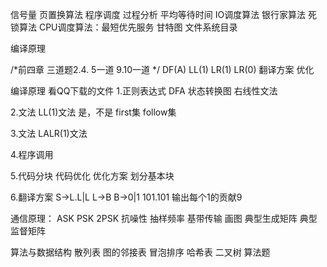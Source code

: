 信号量
页置换算法
程序调度 过程分析
平均等待时间
IO调度算法
银行家算法
死锁算法
CPU调度算法：最短优先服务
甘特图
文件系统目录

编译原理

/*前四章 三道题2.4.
5一道
9.10一道
*/
DF(A)
LL(1)
LR(1) LR(0)
翻译方案
优化

编译原理
看QQ下载的文件
1.正则表达式
DFA 状态转换图
右线性文法

2.文法
LL(1)文法 是，不是
first集 follow集

3.文法
LALR(1)文法

4.程序调用

5.代码分块 代码优化 优化方案
划分基本块

6.翻译方案
S->L.L|L
L->B
B->0|1
101.101 输出每个1的贡献9

通信原理：
ASK PSK 2PSK 
抗噪性
抽样频率
基带传输
画图
典型生成矩阵
典型监督矩阵


算法与数据结构
散列表
图的邻接表
冒泡排序
哈希表
二叉树
算法题

